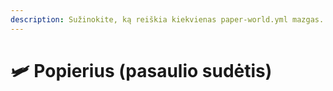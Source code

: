 ```yaml
---
description: Sužinokite, ką reiškia kiekvienas paper-world.yml mazgas.
---
```


# 🛩️ Popierius (pasaulio sudėtis)
